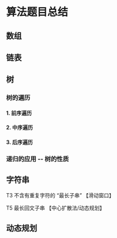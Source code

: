 # 算法题目总结
## 数组
## 链表
## 树
### 树的遍历
#### 1. 前序遍历
#### 2. 中序遍历
#### 3. 后序遍历
### 递归的应用 -- 树的性质

## 字符串
T3 不含有重复字符的 “最长子串”  【滑动窗口】

T5 最长回文子串  【中心扩散法/动态规划】
## 动态规划
